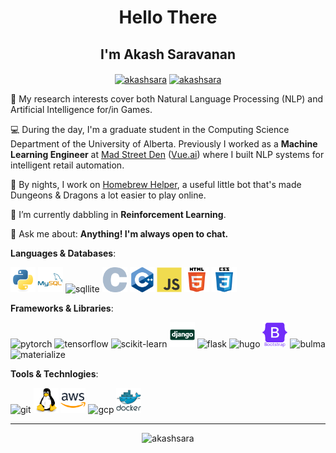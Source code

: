 <h1 align="center">Hello There</h1>
<h2 align="center">I'm Akash Saravanan</h2>

<p align="center">
<a href="https://twitter.com/akashsara" target="blank"><img align="center" src="https://cdn.jsdelivr.net/npm/simple-icons@3.0.1/icons/twitter.svg" alt="akashsara" height="30" width="30" /></a>
<a href="https://linkedin.com/in/akashsara" target="blank"><img align="center" src="https://cdn.jsdelivr.net/npm/simple-icons@3.0.1/icons/linkedin.svg" alt="akashsara" height="30" width="30" /></a>
</p>

📝 My research interests cover both Natural Language Processing (NLP) and Artificial Intelligence for/in Games. 

💻 During the day, I'm a graduate student in the Computing Science Department of the University of Alberta. Previously I worked as a **Machine Learning Engineer** at <a href="https://www.madstreetden.com/">Mad Street Den</a> (<a href="https://vue.ai/">Vue.ai</a>) where I built NLP systems for intelligent retail automation. 

🔭 By nights, I work on [Homebrew Helper](https://github.com/akashsara/homebrew_helper), a useful little bot that's made Dungeons & Dragons a lot easier to play online.

🌱 I’m currently dabbling in **Reinforcement Learning**.

💬 Ask me about: **Anything! I'm always open to chat.**

**Languages & Databases**:
<p align="left">
  <img src="https://raw.githubusercontent.com/devicons/devicon/master/icons/python/python-original.svg" alt="python" width="40" height="40"/> 
  <img src="https://raw.githubusercontent.com/devicons/devicon/master/icons/mysql/mysql-original-wordmark.svg" alt="mysql" width="40" height="40"/> 
  <img src="https://www.vectorlogo.zone/logos/sqlite/sqlite-icon.svg" alt="sqllite" width="40" height="40"/> 
  <img src="https://raw.githubusercontent.com/devicons/devicon/master/icons/c/c-original.svg" alt="c" width="40" height="40"/> 
  <img src="https://raw.githubusercontent.com/devicons/devicon/master/icons/cplusplus/cplusplus-original.svg" alt="cplusplus" width="40" height="40"/> 
  <img src="https://raw.githubusercontent.com/devicons/devicon/master/icons/javascript/javascript-original.svg" alt="javascript" width="40" height="40"/> 
  <img src="https://raw.githubusercontent.com/devicons/devicon/master/icons/html5/html5-original-wordmark.svg" alt="html5" width="40" height="40"/> 
  <img src="https://raw.githubusercontent.com/devicons/devicon/master/icons/css3/css3-original-wordmark.svg" alt="css3" width="40" height="40"/>
</p>


**Frameworks & Libraries**:
<p align="left">
  <img src="https://www.vectorlogo.zone/logos/pytorch/pytorch-icon.svg" alt="pytorch" width="40" height="40"/> 
  <img src="https://www.vectorlogo.zone/logos/tensorflow/tensorflow-icon.svg" alt="tensorflow" width="40" height="40"/>
  <img src="https://upload.wikimedia.org/wikipedia/commons/0/05/Scikit_learn_logo_small.svg" alt="scikit-learn" width="40" height="40"/>
  <img src="https://raw.githubusercontent.com/devicons/devicon/master/icons/django/django-original.svg" alt="django" width="40" height="40"/> 
  <img src="https://www.vectorlogo.zone/logos/pocoo_flask/pocoo_flask-icon.svg" alt="flask" width="40" height="40"/> 
  <img src="https://api.iconify.design/logos-hugo.svg" alt="hugo" width="40" height="40"/> 
  <img src="https://raw.githubusercontent.com/devicons/devicon/master/icons/bootstrap/bootstrap-plain-wordmark.svg" alt="bootstrap" width="40" height="40"/>
  <img src="https://raw.githubusercontent.com/gilbarbara/logos/804dc257b59e144eaca5bc6ffd16949752c6f789/logos/bulma.svg" alt="bulma" width="40" height="40"/>
  <img src="https://raw.githubusercontent.com/prplx/svg-logos/5585531d45d294869c4eaab4d7cf2e9c167710a9/svg/materialize.svg" alt="materialize" width="40" height="40"/> 
</p>

**Tools & Technlogies**:
<p align="left">
  <img src="https://www.vectorlogo.zone/logos/git-scm/git-scm-icon.svg" alt="git" width="40" height="40"/> 
  <img src="https://raw.githubusercontent.com/devicons/devicon/master/icons/linux/linux-original.svg" alt="linux" width="40" height="40"/> 
  <img src="https://raw.githubusercontent.com/devicons/devicon/master/icons/amazonwebservices/amazonwebservices-original-wordmark.svg" alt="aws" width="40" height="40"/> 
  <img src="https://www.vectorlogo.zone/logos/google_cloud/google_cloud-icon.svg" alt="gcp" width="40" height="40"/> 
  <img src="https://raw.githubusercontent.com/devicons/devicon/master/icons/docker/docker-original-wordmark.svg" alt="docker" width="40" height="40"/> 
</p>

---

<p align="center"> <img src="https://komarev.com/ghpvc/?username=akashsara" alt="akashsara" /> </p>
